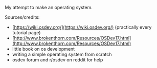 My attempt to make an operating system.

Sources/credits:
 * [https://wiki.osdev.org/](https://wiki.osdev.org/) (practically every tutorial page)
 * [http://www.brokenthorn.com/Resources/OSDev17.html](http://www.brokenthorn.com/Resources/OSDev17.html)
 * little book on os development
 * writing a simple operating system from scratch
 * osdev forum and r/osdev on reddit for help